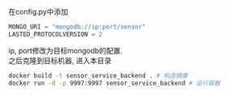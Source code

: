在config.py中添加
```Python
MONGO_URI = "mongodb://ip:port/sensor"
LASTED_PROTOCOLVERSION = 2
```
ip, port修改为目标mongodb的配置.  
之后克隆到目标机器, 进入本目录
```bash
docker build -t sensor_service_backend . # 构造镜像
docker run -d -p 9997:9997 sensor_service_backend # 运行容器
```
